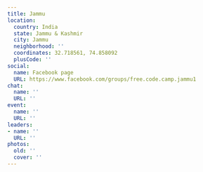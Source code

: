 ```yaml
---
title: Jammu
location:
  country: India
  state: Jammu & Kashmir
  city: Jammu
  neighborhood: ''
  coordinates: 32.718561, 74.858092
  plusCode: ''
social:
  name: Facebook page
  URL: https://www.facebook.com/groups/free.code.camp.jammu1
chat:
  name: ''
  URL: ''
event:
  name: ''
  URL: ''
leaders:
- name: ''
  URL: ''
photos:
  old: ''
  cover: ''
---
```

